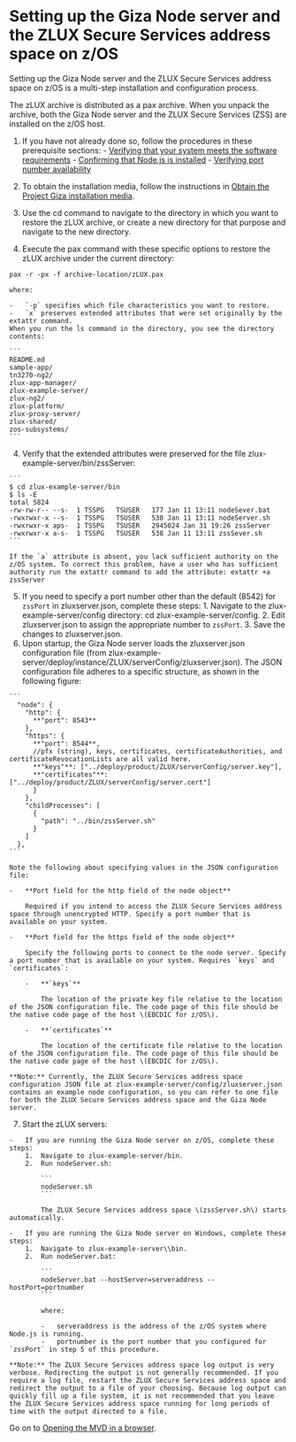 # Setting up the Giza Node server and the ZLUX Secure Services address space on z/OS

Setting up the Giza Node server and the ZLUX Secure Services address space on z/OS is a multi-step installation and configuration process.

The zLUX archive is distributed as a pax archive. When you unpack the archive, both the Giza Node server and the ZLUX Secure Services \(ZSS\) are installed on the z/OS host.

1.   If you have not already done so, follow the procedures in these prerequisite sections: 
    -   [Verifying that your system meets the software requirements](mvd-verifysystemswreqs.md)
    -   [Confirming that Node.js is installed](mvd-instconfirmnodejsinstalled.md)
    -   [Verifying port number availability](mvd-instverifyportnumavailable.md)
 
1. To obtain the installation media, follow the instructions in [Obtain the Project Giza installation media](installing.md).
2. Use the cd command to navigate to the directory in which you want to restore the zLUX archive, or create a new directory for that purpose and navigate to the new directory. 
3.   Execute the pax command with these specific options to restore the zLUX archive under the current directory: 

    pax -r -px -f archive-location/zLUX.pax

    where:

    -   `-p` specifies which file characteristics you want to restore.
    -   `x` preserves extended attributes that were set originally by the extattr command.
    When you run the ls command in the directory, you see the directory contents:

    ```
    README.md
    sample-app/
    tn3270-ng2/
    zlux-app-manager/
    zlux-example-server/
    zlux-ng2/
    zlux-platform/
    zlux-proxy-server/
    zlux-shared/
    zos-subsystems/
    ```

4.   Verify that the extended attributes were preserved for the file zlux-example-server/bin/zssServer: 

    ```
    $ cd zlux-example-server/bin
    $ ls -E
    total 5824
    -rw-rw-r-- --s-  1 TSSPG   TSUSER   177 Jan 11 13:11 nodeSever.bat
    -rwxrwxr-x --s-  1 TSSPG   TSUSER   538 Jan 11 13:11 nodeServer.sh
    -rwxrwxr-x aps-  1 TSSPG   TSUSER   2945024 Jan 31 19:26 zssServer
    -rwxrwxr-x a-s-  1 TSSPG   TSUSER   538 Jan 11 13:11 zssSever.sh
    ```

    If the `a` attribute is absent, you lack sufficient authority on the z/OS system. To correct this problem, have a user who has sufficient authority run the extattr command to add the attribute: extattr +a zssServer 

5.   If you need to specify a port number other than the default \(8542\) for `zssPort` in zluxserver.json, complete these steps: 
    1.   Navigate to the zlux-example-server/config directory: cd zlux-example-server/config. 
    2.   Edit zluxserver.json to assign the appropriate number to `zssPort`. 
    3.   Save the changes to zluxserver.json. 
6.   Upon startup, the Giza Node server loads the zluxserver.json configuration file \(from zlux-example-server/deploy/instance/ZLUX/serverConfig/zluxserver.json\). The JSON configuration file adheres to a specific structure, as shown in the following figure:

    ```
      "node": {
        "http": {
          **"port": 8543**
        },
        "https": {
          **"port": 8544**,
          //pfx (string), keys, certificates, certificateAuthorities, and 
    certificateRevocationLists are all valid here.
          **"keys"**: ["../deploy/product/ZLUX/serverConfig/server.key"],
          **"certificates"**: ["../deploy/product/ZLUX/serverConfig/server.cert"]
          }
        },
        "childProcesses": [
          {
            "path": "../bin/zssServer.sh"
          }
        ]
      },
    ```

    Note the following about specifying values in the JSON configuration file:

    -   **Port field for the http field of the node object**

        Required if you intend to access the ZLUX Secure Services address space through unencrypted HTTP. Specify a port number that is available on your system.

    -   **Port field for the https field of the node object**

        Specify the following ports to connect to the node server. Specify a port number that is available on your system. Requires `keys` and `certificates`:

        -   **`keys`**

            The location of the private key file relative to the location of the JSON configuration file. The code page of this file should be the native code page of the host \(EBCDIC for z/OS\).

        -   **`certificates`**

            The location of the certificate file relative to the location of the JSON configuration file. The code page of this file should be the native code page of the host \(EBCDIC for z/OS\).

    **Note:** Currently, the ZLUX Secure Services address space configuration JSON file at zlux-example-server/config/zluxserver.json contains an example node configuration, so you can refer to one file for both the ZLUX Secure Services address space and the Giza Node server.

7.   Start the zLUX servers: 

    -   If you are running the Giza Node server on z/OS, complete these steps:
        1.  Navigate to zlux-example-server/bin.
        2.  Run nodeServer.sh:

            ```
            nodeServer.sh
            ```

            The ZLUX Secure Services address space \(zssServer.sh\) starts automatically.

    -   If you are running the Giza Node server on Windows, complete these steps:
        1.  Navigate to zlux-example-server\\bin.
        2.  Run nodeServer.bat:

            ```
            nodeServer.bat --hostServer=serveraddress --hostPort=portnumber
            ```

            where:

            -   serveraddress is the address of the z/OS system where Node.js is running.
            -   portnumber is the port number that you configured for `zssPort` in step 5 of this procedure.
    
    **Note:** The ZLUX Secure Services address space log output is very verbose. Redirecting the output is not generally recommended. If you require a log file, restart the ZLUX Secure Services address space and redirect the output to a file of your choosing. Because log output can quickly fill up a file system, it is not recommended that you leave the ZLUX Secure Services address space running for long periods of time with the output directed to a file.

Go on to [Opening the MVD in a browser](mvd-instopendesktopbrowser.md).
